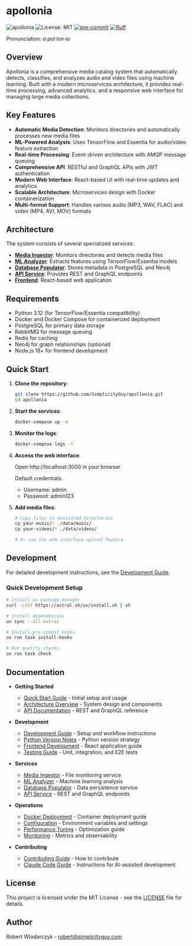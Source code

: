 # apollonia

![apollonia](https://github.com/SimplicityGuy/apollonia/actions/workflows/build.yml/badge.svg)
![License: MIT](https://img.shields.io/github/license/SimplicityGuy/apollonia)
[![pre-commit](https://img.shields.io/badge/pre--commit-enabled-brightgreen?logo=pre-commit)](https://github.com/pre-commit/pre-commit)
[![Ruff](https://img.shields.io/endpoint?url=https://raw.githubusercontent.com/astral-sh/ruff/main/assets/badge/v2.json)](https://github.com/astral-sh/ruff)

Pronunciation: _a·pol·lon·ia_

## Overview

Apollonia is a comprehensive media catalog system that automatically detects, classifies, and
analyzes audio and video files using machine learning. Built with a modern microservices
architecture, it provides real-time processing, advanced analytics, and a responsive web interface
for managing large media collections.

## Key Features

- **Automatic Media Detection**: Monitors directories and automatically processes new media files
- **ML-Powered Analysis**: Uses TensorFlow and Essentia for audio/video feature extraction
- **Real-time Processing**: Event-driven architecture with AMQP message queuing
- **Comprehensive API**: RESTful and GraphQL APIs with JWT authentication
- **Modern Web Interface**: React-based UI with real-time updates and analytics
- **Scalable Architecture**: Microservices design with Docker containerization
- **Multi-format Support**: Handles various audio (MP3, WAV, FLAC) and video (MP4, AVI, MOV) formats

## Architecture

The system consists of several specialized services:

- **[Media Ingestor](docs/services/ingestor.md)**: Monitors directories and detects media files
- **[ML Analyzer](docs/services/analyzer.md)**: Extracts features using TensorFlow/Essentia models
- **[Database Populator](docs/services/populator.md)**: Stores metadata in PostgreSQL and Neo4j
- **[API Service](docs/services/api.md)**: Provides REST and GraphQL endpoints
- **[Frontend](frontend/README.md)**: React-based web application

## Requirements

- Python 3.12 (for TensorFlow/Essentia compatibility)
- Docker and Docker Compose for containerized deployment
- PostgreSQL for primary data storage
- RabbitMQ for message queuing
- Redis for caching
- Neo4j for graph relationships (optional)
- Node.js 18+ for frontend development

## Quick Start

1. **Clone the repository**:

   ```bash
   git clone https://github.com/SimplicityGuy/apollonia.git
   cd apollonia
   ```

1. **Start the services**:

   ```bash
   docker-compose up -d
   ```

1. **Monitor the logs**:

   ```bash
   docker-compose logs -f
   ```

1. **Access the web interface**:

   Open http://localhost:3000 in your browser

   Default credentials:

   - Username: admin
   - Password: admin123

1. **Add media files**:

   ```bash
   # Copy files to monitored directories
   cp your-music/* ./data/music/
   cp your-videos/* ./data/videos/

   # Or use the web interface upload feature
   ```

## Development

For detailed development instructions, see the
[Development Guide](docs/development/development-guide.md).

### Quick Development Setup

```bash
# Install uv package manager
curl -LsSf https://astral.sh/uv/install.sh | sh

# Install dependencies
uv sync --all-extras

# Install pre-commit hooks
uv run task install-hooks

# Run quality checks
uv run task check
```

## Documentation

- **Getting Started**

  - [Quick Start Guide](docs/getting-started.md) - Initial setup and usage
  - [Architecture Overview](docs/architecture/overview.md) - System design and components
  - [API Documentation](docs/api/README.md) - REST and GraphQL reference

- **Development**

  - [Development Guide](docs/development/development-guide.md) - Setup and workflow instructions
  - [Python Version Notes](docs/development/python-version-notes.md) - Python version strategy
  - [Frontend Development](frontend/README.md) - React application guide
  - [Testing Guide](docs/development/testing.md) - Unit, integration, and E2E tests

- **Services**

  - [Media Ingestor](docs/services/ingestor.md) - File monitoring service
  - [ML Analyzer](docs/services/analyzer.md) - Machine learning analysis
  - [Database Populator](docs/services/populator.md) - Data persistence service
  - [API Service](docs/services/api.md) - REST and GraphQL endpoints

- **Operations**

  - [Docker Deployment](docs/operations/docker-deployment.md) - Container deployment guide
  - [Configuration](docs/operations/configuration.md) - Environment variables and settings
  - [Performance Tuning](docs/operations/performance.md) - Optimization guide
  - [Monitoring](docs/operations/monitoring.md) - Metrics and observability

- **Contributing**

  - [Contributing Guide](CONTRIBUTING.md) - How to contribute
  - [Claude Code Guide](CLAUDE.md) - Instructions for AI-assisted development

## License

This project is licensed under the MIT License - see the [LICENSE](LICENSE) file for details.

## Author

Robert Wlodarczyk - [robert@simplicityguy.com](mailto:robert@simplicityguy.com)
